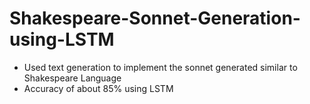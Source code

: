 # Shakespeare-Sonnet-Generation-using-LSTM

* Used text generation to implement the sonnet generated similar to Shakespeare Language
* Accuracy of about 85% using LSTM
